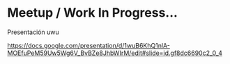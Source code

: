 # Meetup / Work In Progress...


Presentación uwu

https://docs.google.com/presentation/d/1wuB6KhQ1nlA-MOEfuPeM59Uw5Wg6V_BvBZe8JhbWIrM/edit#slide=id.gf8dc6690c2_0_4
